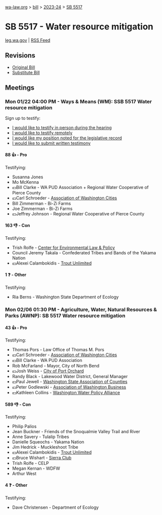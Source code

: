[wa-law.org](/) > [bill](/bill/) > [2023-24](/bill/2023-24/) > [SB 5517](/bill/2023-24/sb/5517/)

# SB 5517 - Water resource mitigation
[leg.wa.gov](https://app.leg.wa.gov/billsummary?BillNumber=5517&Year=2023&Initiative=false) | [RSS Feed](./rss.xml)

## Revisions
* [Original Bill](1/)
* [Substitute Bill](S/)

## Meetings
### Mon 01/22 04:00 PM - Ways & Means (WM): SSB 5517 Water resource mitigation
Sign up to testify:
* [I would like to testify in person during the hearing](https://app.leg.wa.gov/csi/Testifier/Add?chamber=House&mId=31738&aId=157497&caId=23326&tId=1)
* [I would like to testify remotely](https://app.leg.wa.gov/csi/Testifier/Add?chamber=House&mId=31738&aId=157497&caId=23326&tId=2)
* [I would like my position noted for the legislative record](https://app.leg.wa.gov/csi/Testifier/Add?chamber=House&mId=31738&aId=157497&caId=23326&tId=3)
* [I would like to submit written testimony](https://app.leg.wa.gov/csi/Testifier/Add?chamber=House&mId=31738&aId=157497&caId=23326&tId=4)

#### 88 👍 - Pro
Testifying:
* Susanna Jones
* Mo McKenna
* 💵Bill Clarke - WA PUD Association + Regional Water Cooperative of Pierce County
* 💵Carl Schroeder - [Association of Washington Cities](/org/association_of_washington_cities/)
* Bill Zimmerman - Bi-Zi Farms
* Joe Zimmerman - Bi-Zi Farms
* 💵Jeffrey Johnson - Regional Water Cooperative of Pierce County

#### 163 👎 - Con
Testifying:
* Trish Rolfe - [Center for Environmental Law & Policy](/org/center_for_environmental_law_&_policy/)
* Council Jeremy Takala - Confederated Tribes and Bands of the Yakama Nation
* 💵Alexei Calambokidis - [Trout Unlimited](/org/trout_unlimited/)

#### 1 ❓ - Other
Testifying:
* Ria Berns - Washington State Department of Ecology

### Mon 02/06 01:30 PM - Agriculture, Water, Natural Resources & Parks (AWNP): SB 5517 Water resource mitigation
#### 43 👍 - Pro
Testifying:
* Thomas Pors - Law Office of Thomas M. Pors
* 💵Carl Schroeder - [Association of Washington Cities](/org/association_of_washington_cities/)
* 💵Bill Clarke - WA PUD Association
* Rob McFarland - Mayor, City of North Bend
* 💵Josh Weiss - [City of Port Orchard](/org/city_of_port_orchard/)
* Randy Black - Lakewood Water District, General Manager
* 💵Paul Jewell - [Washington State Association of Counties](/org/washington_state_association_of_counties/)
* 💵Peter Godlewski - [Association of Washington Business](/org/association_of_washington_business/)
* 💵Kathleen Collins - [Washington Water Policy Alliance](/org/washington_water_policy_alliance/)

#### 589 👎 - Con
Testifying:
* Philip Palios
* Jean Buckner - Friends of the Snoqualmie Valley Trail and River
* Anne Savery - Tulalip Tribes
* Danielle Squeochs - Yakama Nation
* Jim Hedrick - Muckleshoot Tribe
* 💵Alexei Calambokidis - [Trout Unlimited](/org/trout_unlimited/)
* 💵Bruce Wishart - [Sierra Club](/org/sierra_club/)
* Trish Rolfe - CELP
* Megan Kernan - WDFW
* Arthur West

#### 4 ❓ - Other
Testifying:
* Dave Christensen - Department of Ecology
